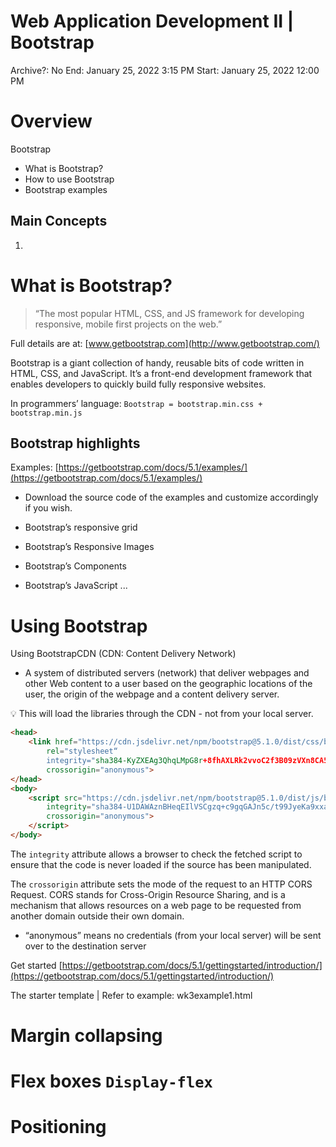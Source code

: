 # Web Application Development II | Bootstrap

Archive?: No
End: January 25, 2022 3:15 PM
Start: January 25, 2022 12:00 PM

# Overview

Bootstrap

- What is Bootstrap?
- How to use Bootstrap
- Bootstrap examples

## Main Concepts

1. 

# What is Bootstrap?

> “The most popular HTML, CSS, and JS framework for developing responsive, mobile first projects on the web.”
> 

Full details are at: [www.getbootstrap.com](http://www.getbootstrap.com/)

Bootstrap is a giant collection of handy, reusable bits of code written in HTML, CSS, and JavaScript. It’s a front-end development framework that enables developers to quickly build fully responsive websites.

In programmers’ language: `Bootstrap = bootstrap.min.css + bootstrap.min.js`

## Bootstrap highlights

Examples: [https://getbootstrap.com/docs/5.1/examples/](https://getbootstrap.com/docs/5.1/examples/)

- Download the source code of the examples and customize accordingly if you wish.

- Bootstrap’s responsive grid
- Bootstrap’s Responsive Images
- Bootstrap’s Components
- Bootstrap’s JavaScript
...

# Using Bootstrap

Using BootstrapCDN (CDN: Content Delivery Network)

- A system of distributed servers (network) that deliver webpages and other Web content to a user based on the geographic locations of the user, the origin of the webpage and a content delivery server.

<aside>
💡 This will load the libraries through the CDN - not from your local server.

</aside>

```html
<head>
	<link href="https://cdn.jsdelivr.net/npm/bootstrap@5.1.0/dist/css/bootstrap.min.css"
		rel="stylesheet“
		integrity="sha384-KyZXEAg3QhqLMpG8r+8fhAXLRk2vvoC2f3B09zVXn8CA5QIVfZOJ3BCsw2P0p/We"
		crossorigin="anonymous">
</head>
<body>
	<script src="https://cdn.jsdelivr.net/npm/bootstrap@5.1.0/dist/js/bootstrap.bundle.min.js"
		integrity="sha384-U1DAWAznBHeqEIlVSCgzq+c9gqGAJn5c/t99JyeKa9xxaYpSvHU5awsuZVVFIhvj"
		crossorigin="anonymous">
	</script>
</body>
```

The `integrity` attribute allows a browser to check the fetched script to ensure that the code is never loaded if the source has been manipulated.

The `crossorigin` attribute sets the mode of the request to an HTTP CORS Request. CORS stands for Cross-Origin Resource Sharing, and is a mechanism that allows resources on a web page to be requested from another domain outside their own domain.

- “anonymous” means no credentials (from your local server) will be sent over to the destination server

Get started [https://getbootstrap.com/docs/5.1/gettingstarted/introduction/](https://getbootstrap.com/docs/5.1/gettingstarted/introduction/)

The starter template | Refer to example: wk3example1.html

# Margin collapsing

# Flex boxes `Display-flex`

# Positioning